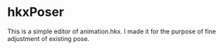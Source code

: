 # hkxPoser
This is a simple editor of animation.hkx. I made it for the purpose of fine adjustment of existing pose.
